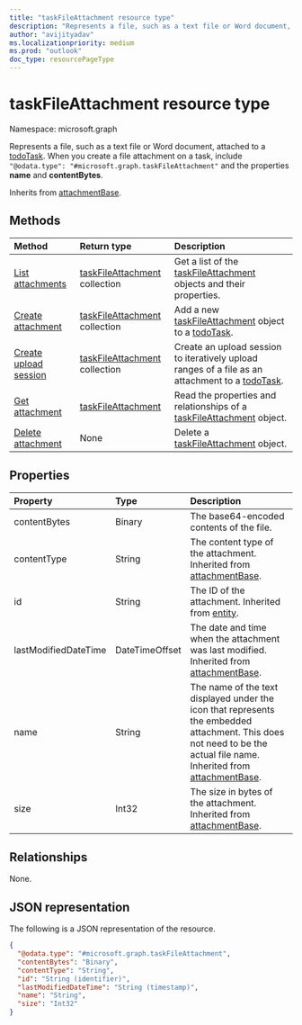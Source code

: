 ```yaml
---
title: "taskFileAttachment resource type"
description: "Represents a file, such as a text file or Word document, attached to a todoTask."
author: "avijityadav"
ms.localizationpriority: medium
ms.prod: "outlook"
doc_type: resourcePageType
---
```


# taskFileAttachment resource type

Namespace: microsoft.graph

Represents a file, such as a text file or Word document, attached to a [todoTask](../resources/todotask.md).
When you create a file attachment on a task, include `"@odata.type": "#microsoft.graph.taskFileAttachment"` and the properties **name** and **contentBytes**.

Inherits from [attachmentBase](../resources/attachmentbase.md).

## Methods
|Method|Return type|Description|
|:---|:---|:---|
|[List attachments](../api/todotask-list-attachments.md)|[taskFileAttachment](../resources/taskfileattachment.md) collection|Get a list of the [taskFileAttachment](../resources/taskfileattachment.md) objects and their properties.|
|[Create attachment](../api/todotask-post-attachments.md)|[taskFileAttachment](../resources/taskfileattachment.md) collection|Add a new [taskFileAttachment](../resources/taskfileattachment.md) object to a [todoTask](../resources/todotask.md).|
|[Create upload session](../api/taskfileattachment-createuploadsession.md)|[taskFileAttachment](../resources/taskfileattachment.md) collection|Create an upload session to iteratively upload ranges of a file as an attachment to a [todoTask](../resources/todotask.md).|
|[Get attachment](../api/taskfileattachment-get.md)|[taskFileAttachment](../resources/taskfileattachment.md)|Read the properties and relationships of a [taskFileAttachment](../resources/taskfileattachment.md) object.|
|[Delete attachment](../api/taskfileattachment-delete.md)|None|Delete a [taskFileAttachment](../resources/taskfileattachment.md) object.|

## Properties
|Property|Type|Description|
|:---|:---|:---|
|contentBytes|Binary|The base64-encoded contents of the file.|
|contentType|String|The content type of the attachment. Inherited from [attachmentBase](../resources/attachmentbase.md).|
|id|String|The ID of the attachment. Inherited from [entity](../resources/entity.md).|
|lastModifiedDateTime|DateTimeOffset|The date and time when the attachment was last modified. Inherited from [attachmentBase](../resources/attachmentbase.md).|
|name|String|The name of the text displayed under the icon that represents the embedded attachment. This does not need to be the actual file name. Inherited from [attachmentBase](../resources/attachmentbase.md).|
|size|Int32|The size in bytes of the attachment. Inherited from [attachmentBase](../resources/attachmentbase.md).|


## Relationships
None.

## JSON representation
The following is a JSON representation of the resource.
<!-- {
  "blockType": "resource",
  "keyProperty": "id",
  "@odata.type": "microsoft.graph.taskFileAttachment",
  "baseType": "microsoft.graph.attachmentBase",
  "openType": false
}
-->
``` json
{
  "@odata.type": "#microsoft.graph.taskFileAttachment",
  "contentBytes": "Binary",
  "contentType": "String",
  "id": "String (identifier)",
  "lastModifiedDateTime": "String (timestamp)",
  "name": "String",
  "size": "Int32"
}
```

